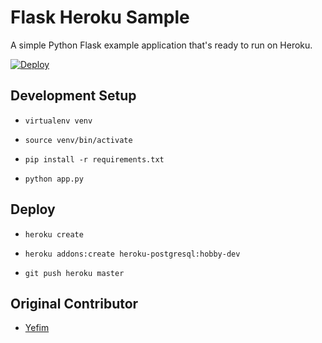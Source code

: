 Flask Heroku Sample
====================

A simple Python Flask example application that's ready to run on Heroku.

[![Deploy](https://www.herokucdn.com/deploy/button.svg)](https://heroku.com/deploy)

## Development Setup

* `virtualenv venv`

* `source venv/bin/activate`

* `pip install -r requirements.txt`

* `python app.py`

## Deploy

* `heroku create`

* `heroku addons:create heroku-postgresql:hobby-dev`

* `git push heroku master`

## Original Contributor

* [Yefim](https://twitter.com/yefim)
